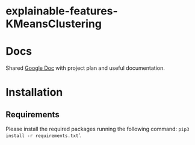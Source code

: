 # explainable-features-KMeansClustering

# Docs

Shared [Google Doc](https://docs.google.com/document/d/1JDl71SVFkd7QJY9abXCW6anuliUIPA8dZlmCVAU9ml4/edit?usp=sharing)
with project plan and useful documentation.

# Installation

## Requirements

Please install the required packages running the following command: `pip3 install -r requirements.txt`'.

[//]: # (## Dataset)

[//]: # (Please [download the dataset]&#40;https://digitalstrategyinnovation-my.sharepoint.com/:u:/g/personal/matteo_rizzo_digitalstrategyinnovation_it/ERvwios_89tAgvY7C0sMx9gB5vqBG7SkUDUue7Ve7ZGkwg?e=fAepdX&isSPOFile=1&#41;,)

[//]: # (then decompress it and put the content into the folder at `dataset/mnist/`)